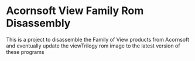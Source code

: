 # Acornsoft View Family Rom Disassembly

This is a project to disassemble the Family of View products from Acornsoft
and eventually update the viewTrilogy rom image to the latest version of 
these programs

